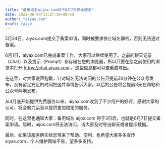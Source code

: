 ```yaml
---
title: "备用域名aijox.com将于6月7日停止服务"
date: 2023-06-04T11:27:38+08:00
author: "aiyax.com"
draft: false
---
```

5月24日，aiyax.com提交了备案申请，同时被要求停止域名解析，否则无法通过备案。

6月1日，aiyax.com已完成备案工作，大家可以继续使用了。之前的聊天记录（Chat）以及提示（Prompt）都存储在您的浏览器，所以只要在您之前使用的浏览中打开 https://chat.aiyax.com ，这些信息都可以查看或导出。

在这里，对大家说声抱歉，针对域名无法访问的公告只提前20分钟在公众号发布，没有留足充足的时间把这件事情告诉大家。以后的公告将会提前3天在网站和公众号两地发布。

从4月底开始提供免费服务以来，aiyax.com收到了不少用户的好评，感谢大家的认可，将会努力运营以提供更加稳定的服务。

同时，在这里也通知大家：备用域名 aijox.com 将于3日后，也就是6月7日提交备案申请。届时，aijox.com将无法访问，请大家及时导出聊天或者提示数据。

最后，如果该服务确实给您带来了帮助、便利，也希望大家多多宣传 aiyax.com，个人维护网站不易，望多多支持。
